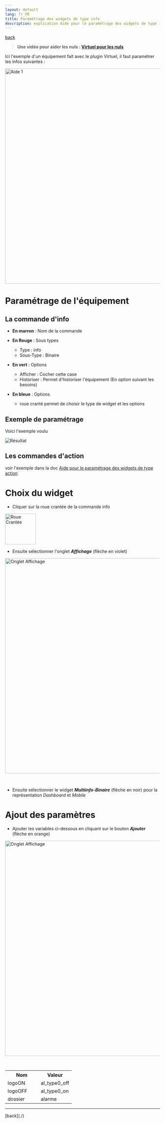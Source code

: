 ```yaml
---
layout: default
lang: fr_FR
title: Paramétrage des widgets de type info
description: explication Aide pour le paramétrage des widgets de type info (binaire, numAide pour le paramétrage des widgets de type info (binaire, numérique)
---
```

[back](./)

> **Une vidéo pour aider les nuls : <a href="https://www.youtube.com/watch?v=wiMh8rmfdKU">Virtuel pour les nuls</a>**

Ici l'exemple d'un équipement fait avec le plugin Virtuel, il faut paramétrer les infos suivantes :
<p><img src="../{{site.img}}/config_info_1.png" alt="Aide 1" width="700"/></p>

# Paramétrage de l'équipement

## La commande d'info
* <b>En marron</b> : Nom de la commande

* <b>En Rouge</b> : Sous types
	* Type : info
	* Sous-Type : Binaire

* <b>En vert</b> : Options
    * Afficher : Cocher cette case
    * Historiser : Permet d'historiser l'équipement (En option suivant les besoins)

* <b>En bleue</b> : Options
    * roue cranté permet de choisir le type de widget et les options

## Exemple de paramétrage
Voici l'exemple voulu
<p><img src="{site.baseurl}}/{{site.widget}}/{{site.img}}/exemple/d/multi_binaire.png" alt="Résultat" /></p>

## Les commandes d'action
voir l'exemple dans la doc <a href="{{site.baseurl}}/{{site.help}}/{{page.lang}}/config_action">Aide pour le paramétrage des widgets de type action</a>

# Choix du widget
* Cliquer sur la roue crantée de la commande info
<p><img src="../{{site.img}}/config_roue.png" alt="Roue Crantée" width="100"/></p>

* Ensuite sélectionner l'onglet <b><i>Affichage</i></b> (flèche en violet)<br/>
<p><img src="../{{site.img}}/config_onglet_affichage_info.png" alt="Onglet Affichage" width="700" /></p><br/>

* Ensuite sélectionner le widget <b><i>Multiinfo-Binaire</i></b> (flèche en noir) pour la représentation <i>Dashboard</i> et <i>Mobile</i><br/>

# Ajout des paramètres
* Ajouter les variables ci-dessous en cliquant sur le bouton <b><i>Ajouter</i></b> (flèche en orange)<br/>
<p><img src="../{{site.img}}/config_onglet_affichage_info.png" alt="Onglet Affichage" width="700" /></p><br/>

<CENTER>
    <TABLE width="60%">
        <TR>
            <th scope="col" width="50%">Nom</th>
            <th scope="col" width="50%">Valeur</th>
        </TR>
        <TR>
            <TD width="50%">logoON</TD>
            <TD width="50%">al_type0_off</TD>
        </TR>
        <TR>
            <TD width="50%">logoOFF</TD>
            <TD width="50%">al_type0_on</TD>
        </TR>
        <TR>
            <TD width="50%">dossier</TD>
            <TD width="50%">alarme</TD>
        </TR>
    </TABLE>
</CENTER>

<hr />
[back](./)